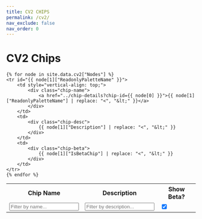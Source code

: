 ```yaml
---
title: CV2 CHIPS
permalink: /cv2/
nav_exclude: false
nav_order: 0
---
```


# CV2 Chips

<script src="{{ site.baseurl }}/assets/js/script.js"></script>

<table style="width:100%; min-width: 400px;">
    <tr>
        <th style="width:150px">Chip Name</th><th>Description</th><th>Show Beta?</th>
    </tr>
    <tr>
        <td>
            <input class="form-control input-block input-sm" id="filter-name" name="filter-name" type="text" placeholder="Filter by name..."/>
        </td>
        <td>
            <input class="form-control input-block input-sm" id="filter-desc" name="filter-desc" type="text" placeholder="Filter by description..."/>
        </td>
        <td>
            <input class="form-control input-block input-sm" id="filter-beta" name="filter-beta" type="checkbox" checked="checked"/>
        </td>
    </tr>
    
    {% for node in site.data.cv2["Nodes"] %}
    <tr id="{{ node[1]["ReadonlyPaletteName" }}">
        <td style="vertical-align: top;">
            <div class="chip-name">
                <a href="../chip-details?chip-id={{ node[0] }}">{{ node[1]["ReadonlyPaletteName"] | replace: "<", "&lt;" }}</a>
            </div>
        </td>
        <td>
            <div class="chip-desc">
                {{ node[1]["Description"] | replace: "<", "&lt;" }}
            </div>
        </td>
        <td>
            <div class="chip-beta">
                {{ node[1]["IsBetaChip"] | replace: "<", "&lt;" }}
            </div>
        </td>
    </tr>
    {% endfor %}
</table>

